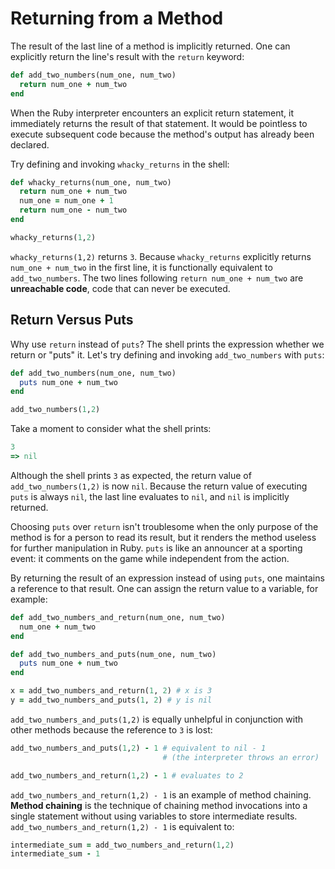 # Returning from a Method

The result of the last line of a method is implicitly returned. One can
explicitly return the line's result with the `return` keyword:

```ruby
def add_two_numbers(num_one, num_two)
  return num_one + num_two
end
```

When the Ruby interpreter encounters an explicit return statement, it
immediately returns the result of that statement. It would be pointless to
execute subsequent code because the method's output has already been declared.

Try defining and invoking `whacky_returns` in the shell:

```ruby
def whacky_returns(num_one, num_two)
  return num_one + num_two
  num_one = num_one + 1
  return num_one - num_two
end

whacky_returns(1,2)
```

`whacky_returns(1,2)` returns `3`. Because `whacky_returns` explicitly returns
`num_one + num_two` in the first line, it is functionally equivalent to
`add_two_numbers`. The two lines following `return num_one + num_two` are
**unreachable code**, code that can never be executed.


## Return Versus Puts

Why use `return` instead of `puts`? The shell prints the expression whether we
return or "puts" it. Let's try defining and invoking `add_two_numbers` with
`puts`:

```ruby
def add_two_numbers(num_one, num_two)
  puts num_one + num_two
end

add_two_numbers(1,2)
```

Take a moment to consider what the shell prints:

```ruby
3
=> nil
```

Although the shell prints `3` as expected, the return value of
`add_two_numbers(1,2)` is now `nil`. Because the return value of executing
`puts` is always `nil`, the last line evaluates to `nil`, and `nil` is
implicitly returned.

Choosing `puts` over `return` isn't troublesome when the only purpose of the
method is for a person to read its result, but it renders the method useless for
further manipulation in Ruby. `puts` is like an announcer at a sporting event:
it comments on the game while independent from the action.

By returning the result of an expression instead of using `puts`, one maintains
a reference to that result. One can assign the return value to a variable, for
example:

```ruby
def add_two_numbers_and_return(num_one, num_two)
  num_one + num_two
end

def add_two_numbers_and_puts(num_one, num_two)
  puts num_one + num_two
end

x = add_two_numbers_and_return(1, 2) # x is 3
y = add_two_numbers_and_puts(1, 2) # y is nil
```

`add_two_numbers_and_puts(1,2)` is equally unhelpful in conjunction with other
methods because the reference to `3` is lost:

```ruby
add_two_numbers_and_puts(1,2) - 1 # equivalent to nil - 1
                                  # (the interpreter throws an error)

add_two_numbers_and_return(1,2) - 1 # evaluates to 2
```

`add_two_numbers_and_return(1,2) - 1` is an example of method chaining. **Method
chaining** is the technique of chaining method invocations into a single
statement without using variables to store intermediate results.
`add_two_numbers_and_return(1,2) - 1` is equivalent to:

```ruby
intermediate_sum = add_two_numbers_and_return(1,2)
intermediate_sum - 1
```
